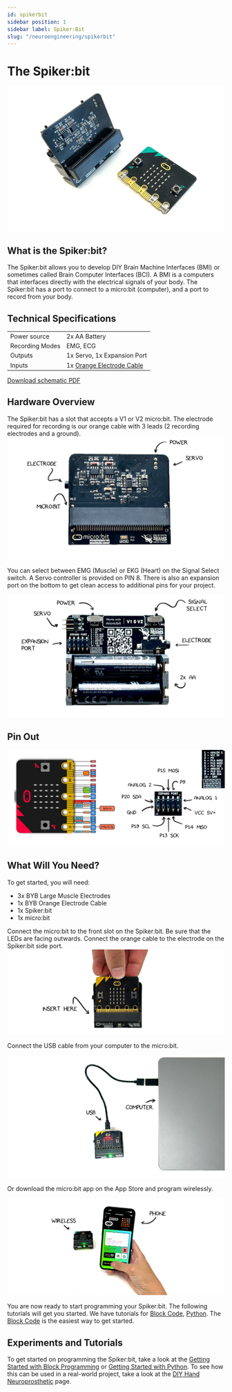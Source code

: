 ```yaml
---
id: spikerbit
sidebar position: 1
sidebar label: Spiker:Bit
slug: "/neuroengineering/spikerbit"
---
```


# The Spiker:bit #

![ Image of Spiker:bit ](./NeuroBit.png)

## What is the Spiker:bit? ## 
The Spiker:bit allows you to develop DIY Brain Machine Interfaces (BMI) or sometimes called Brain Computer Interfaces (BCI).  A BMI is a computers that interfaces directly with the electrical signals of your body. The Spiker:bit has a port to connect to a micro:bit (computer), and a port to record from your body.  

## Technical Specifications ## 

| | |
|---|---|
| Power source | 2x AA Battery |
| Recording Modes| EMG, ECG |
|Outputs| 1x Servo, 1x Expansion Port|
|Inputs| 1x [Orange Electrode Cable](https://backyardbrains.com/products/muscleElectrodeCable)|

[Download schematic PDF](./ )

## Hardware Overview ## 
The Spiker:bit has a slot that accepts a V1 or V2 micro:bit.  The electrode required for recording is our orange cable with 3 leads (2 recording electrodes and a ground). 
![NeuroBit Top]( ./NeuroBit_Front.png)

You can select between EMG (Muscle) or EKG (Heart) on the Signal Select switch.  A Servo controller is provided on PIN 8. There is also an expansion port on the bottom to get clean access to additional pins for your project. 

![NeuroBit Bottom](./NeuroBit_Back.png )

## Pin Out ##
![NeuroBit Pin Out](./NeuroBit_IO.png)

## What Will You Need? ##

To get started, you will need:

* 3x BYB Large Muscle Electrodes
* 1x BYB Orange Electrode Cable
* 1x Spiker:bit
* 1x micro:bit

Connect the micro:bit to the front slot on the Spiker:bit.  Be sure that the LEDs are facing outwards. Connect the orange cable to the electrode on the Spiker:bit side port.  
![NeuroBit Connecting](./NeuroBit_Connect.png )

Connect the USB cable from your computer to the micro:bit. 

![NeuroBit USB](./NeuroBit_USB.png)

Or download the micro:bit app on the App Store and program wirelessly. 

![micro:bit App Programming](./NeuroBit_Phone.png)

 You are now ready to start programming your Spiker:bit.   The following tutorials will get you started.  We have tutorials for [Block Code](./Block), [Python](./Python).  The [Block Code](./Block) is the easiest way to get started.

## Experiments and Tutorials ## 

To get started on programming the Spiker:bit, take a look at the [Getting Started with Block Programming](./Block/) or [Getting Started with Python](./Python/). To see how this can be used in a real-world project, take a look at the [DIY Hand Neuroprosthetic](./DIY_Hand_Neuroprosthetic) page. 





